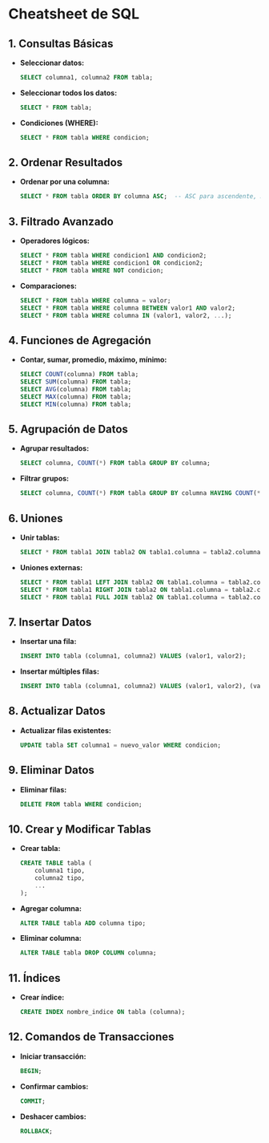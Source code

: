 
# Cheatsheet de SQL

## 1. Consultas Básicas

- **Seleccionar datos:**
  ```sql
  SELECT columna1, columna2 FROM tabla;
  ```

- **Seleccionar todos los datos:**
  ```sql
  SELECT * FROM tabla;
  ```

- **Condiciones (WHERE):**
  ```sql
  SELECT * FROM tabla WHERE condicion;
  ```

## 2. Ordenar Resultados

- **Ordenar por una columna:**
  ```sql
  SELECT * FROM tabla ORDER BY columna ASC;  -- ASC para ascendente, DESC para descendente
  ```

## 3. Filtrado Avanzado

- **Operadores lógicos:**
  ```sql
  SELECT * FROM tabla WHERE condicion1 AND condicion2;
  SELECT * FROM tabla WHERE condicion1 OR condicion2;
  SELECT * FROM tabla WHERE NOT condicion;
  ```

- **Comparaciones:**
  ```sql
  SELECT * FROM tabla WHERE columna = valor;
  SELECT * FROM tabla WHERE columna BETWEEN valor1 AND valor2;
  SELECT * FROM tabla WHERE columna IN (valor1, valor2, ...);
  ```

## 4. Funciones de Agregación

- **Contar, sumar, promedio, máximo, mínimo:**
  ```sql
  SELECT COUNT(columna) FROM tabla;
  SELECT SUM(columna) FROM tabla;
  SELECT AVG(columna) FROM tabla;
  SELECT MAX(columna) FROM tabla;
  SELECT MIN(columna) FROM tabla;
  ```

## 5. Agrupación de Datos

- **Agrupar resultados:**
  ```sql
  SELECT columna, COUNT(*) FROM tabla GROUP BY columna;
  ```

- **Filtrar grupos:**
  ```sql
  SELECT columna, COUNT(*) FROM tabla GROUP BY columna HAVING COUNT(*) > 1;
  ```

## 6. Uniones

- **Unir tablas:**
  ```sql
  SELECT * FROM tabla1 JOIN tabla2 ON tabla1.columna = tabla2.columna;
  ```

- **Uniones externas:**
  ```sql
  SELECT * FROM tabla1 LEFT JOIN tabla2 ON tabla1.columna = tabla2.columna;  -- LEFT
  SELECT * FROM tabla1 RIGHT JOIN tabla2 ON tabla1.columna = tabla2.columna; -- RIGHT
  SELECT * FROM tabla1 FULL JOIN tabla2 ON tabla1.columna = tabla2.columna;  -- FULL
  ```

## 7. Insertar Datos

- **Insertar una fila:**
  ```sql
  INSERT INTO tabla (columna1, columna2) VALUES (valor1, valor2);
  ```

- **Insertar múltiples filas:**
  ```sql
  INSERT INTO tabla (columna1, columna2) VALUES (valor1, valor2), (valor3, valor4);
  ```

## 8. Actualizar Datos

- **Actualizar filas existentes:**
  ```sql
  UPDATE tabla SET columna1 = nuevo_valor WHERE condicion;
  ```

## 9. Eliminar Datos

- **Eliminar filas:**
  ```sql
  DELETE FROM tabla WHERE condicion;
  ```

## 10. Crear y Modificar Tablas

- **Crear tabla:**
  ```sql
  CREATE TABLE tabla (
      columna1 tipo,
      columna2 tipo,
      ...
  );
  ```

- **Agregar columna:**
  ```sql
  ALTER TABLE tabla ADD columna tipo;
  ```

- **Eliminar columna:**
  ```sql
  ALTER TABLE tabla DROP COLUMN columna;
  ```

## 11. Índices

- **Crear índice:**
  ```sql
  CREATE INDEX nombre_indice ON tabla (columna);
  ```

## 12. Comandos de Transacciones

- **Iniciar transacción:**
  ```sql
  BEGIN;
  ```

- **Confirmar cambios:**
  ```sql
  COMMIT;
  ```

- **Deshacer cambios:**
  ```sql
  ROLLBACK;
  ```

